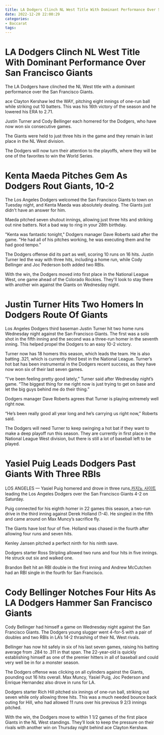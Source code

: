 ```yaml
---
title: LA Dodgers Clinch NL West Title With Dominant Performance Over San Francisco Giants
date: 2022-12-20 22:00:29
categories:
- Baccarat
tags:
---
```



#  LA Dodgers Clinch NL West Title With Dominant Performance Over San Francisco Giants

The LA Dodgers have clinched the NL West title with a dominant performance over the San Francisco Giants.

 ace Clayton Kershaw led the WAY, pitching eight innings of one-run ball while striking out 10 batters. This was his 16th victory of the season and he lowered his ERA to 2.71.

 Justin Turner and Cody Bellinger each homered for the Dodgers, who have now won six consecutive games.

The Giants were held to just three hits in the game and they remain in last place in the NL West division.

The Dodgers will now turn their attention to the playoffs, where they will be one of the favorites to win the World Series.

#  Kenta Maeda Pitches Gem As Dodgers Rout Giants, 10-2

The Los Angeles Dodgers welcomed the San Francisco Giants to town on Tuesday night, and Kenta Maeda was absolutely dealing. The Giants just didn't have an answer for him.

Maeda pitched seven shutout innings, allowing just three hits and striking out nine batters. Not a bad way to ring in your 28th birthday.

"Kenta was fantastic tonight," Dodgers manager Dave Roberts said after the game. "He had all of his pitches working, he was executing them and he had good tempo."

The Dodgers offense did its part as well, scoring 10 runs on 16 hits. Justin Turner led the way with three hits, including a home run, while Cody Bellinger and Joc Pederson both added two RBIs.

With the win, the Dodgers moved into first place in the National League West, one game ahead of the Colorado Rockies. They'll look to stay there with another win against the Giants on Wednesday night.

#  Justin Turner Hits Two Homers In Dodgers Route Of Giants

Los Angeles Dodgers third baseman Justin Turner hit two home runs Wednesday night against the San Francisco Giants. The first was a solo shot in the fifth inning and the second was a three-run homer in the seventh inning. This helped propel the Dodgers to an easy 10-2 victory.

Turner now has 18 homers this season, which leads the team. He is also batting .321, which is currently third best in the National League. Turner’s hot bat has been instrumental in the Dodgers recent success, as they have now won six of their last seven games.

“I’ve been feeling pretty good lately,” Turner said after Wednesday night’s game. “The biggest thing for me right now is just trying to get on base and let the big guys behind me do their thing.”

Dodgers manager Dave Roberts agrees that Turner is playing extremely well right now.

“He’s been really good all year long and he’s carrying us right now,” Roberts said.

The Dodgers will need Turner to keep swinging a hot bat if they want to make a deep playoff run this season. They are currently in first place in the National League West division, but there is still a lot of baseball left to be played.

#  Yasiel Puig Leads Dodgers Past Giants With Three RBIs

LOS ANGELES — Yasiel Puig homered and drove in three runs,[카지노 사이트](https://choegocasino.com/) leading the Los Angeles Dodgers over the San Francisco Giants 4-2 on Saturday.

Puig connected for his eighth homer in 22 games this season, a two-run drive in the third inning against Derek Holland (1-4). He singled in the fifth and came around on Max Muncy’s sacrifice fly.

The Giants have lost four of five. Holland was chased in the fourth after allowing four runs and seven hits.

Kenley Jansen pitched a perfect ninth for his ninth save.

Dodgers starter Ross Stripling allowed two runs and four hits in five innings. He struck out six and walked one.

Brandon Belt hit an RBI double in the first inning and Andrew McCutchen had an RBI single in the fourth for San Francisco.

#  Cody Bellinger Notches Four Hits As LA Dodgers Hammer San Francisco Giants

Cody Bellinger had himself a game on Wednesday night against the San Francisco Giants. The Dodgers young slugger went 4-for-5 with a pair of doubles and two RBIs in LA’s 14-2 thrashing of their NL West rivals.

Bellinger has now hit safely in six of his last seven games, raising his batting average from .284 to .311 in that span. The 22-year-old is quickly establishing himself as one of the premier hitters in all of baseball and could very well be in for a monster season.

The Dodgers offense was clicking on all cylinders against the Giants, pounding out 16 hits overall. Max Muncy, Yasiel Puig, Joc Pederson and Enrique Hernandez also drove in runs for LA.

Dodgers starter Rich Hill pitched six innings of one-run ball, striking out seven while only allowing three hits. This was a much needed bounce back outing for Hill, who had allowed 11 runs over his previous 9 2/3 innings pitched.

With the win, the Dodgers move to within 1 1/2 games of the first place Giants in the NL West standings. They’ll look to keep the pressure on their rivals with another win on Thursday night behind ace Clayton Kershaw.